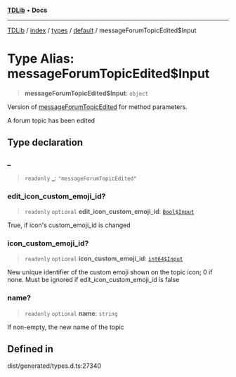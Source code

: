 [**TDLib**](../../../../../../README.md) • **Docs**

***

[TDLib](../../../../../../modules.md) / [index](../../../../../README.md) / [types](../../../README.md) / [default](../README.md) / messageForumTopicEdited$Input

# Type Alias: messageForumTopicEdited$Input

> **messageForumTopicEdited$Input**: `object`

Version of [messageForumTopicEdited](messageForumTopicEdited.md) for method parameters.

A forum topic has been edited

## Type declaration

### \_

> `readonly` **\_**: `"messageForumTopicEdited"`

### edit\_icon\_custom\_emoji\_id?

> `readonly` `optional` **edit\_icon\_custom\_emoji\_id**: [`Bool$Input`](Bool$Input.md)

True, if icon's custom_emoji_id is changed

### icon\_custom\_emoji\_id?

> `readonly` `optional` **icon\_custom\_emoji\_id**: [`int64$Input`](int64$Input-1.md)

New unique identifier of the custom emoji shown on the topic icon; 0 if none. Must be ignored if edit_icon_custom_emoji_id is false

### name?

> `readonly` `optional` **name**: `string`

If non-empty, the new name of the topic

## Defined in

dist/generated/types.d.ts:27340
